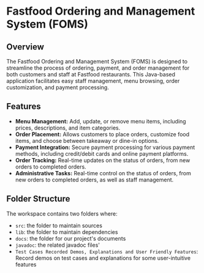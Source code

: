 # Fastfood Ordering and Management System (FOMS)

## Overview

The Fastfood Ordering and Management System (FOMS) is designed to streamline the process of ordering, payment, and order management for both customers and staff at Fastfood restaurants. This Java-based application facilitates easy staff management, menu browsing, order customization, and payment processing.

## Features

- **Menu Management:** Add, update, or remove menu items, including prices, descriptions, and item categories.
- **Order Placement:** Allows customers to place orders, customize food items, and choose between takeaway or dine-in options.
- **Payment Integration:** Secure payment processing for various payment methods, including credit/debit cards and online payment platforms.
- **Order Tracking:** Real-time updates on the status of orders, from new orders to completed orders.
- **Administrative Tasks:** Real-time control on the status of orders, from new orders to completed orders, as well as staff management.

## Folder Structure

The workspace contains two folders where:

- `src`: the folder to maintain sources
- `lib`: the folder to maintain dependencies
- `docs`: the folder for our project's documents
- `javadoc`: the related javadoc files'
- `Test Cases Recorded Demos, Explanations and User Friendly Features`: Record demos on test cases and explanations for some user-intuitive features

